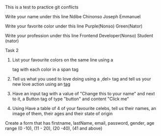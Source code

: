 This is a test to practice git conflicts

Write your name under this line
Ndibe Chinonso
Joseph Emmanuel

Write your favorite color under this line
Purple(Nonso)
Green(Nator)

Write your profession under this line
Frontend Developer(Nonso)
Student (nator)

Task 2

1. List your favourite colors on the same line using a <p> tag with each color in a span tag

2. Tell us what you used to love doing using a ,del> tag and tell us your new love action using an <ins> tag

3. Have an input tag with a value of "Change this to your name" and next to it, a Button tag of type "button" and content "Click me"

4. Using
   Have a table of 4 of your favourite celebs, tell us their names, an image of them, their ages and their state of origin

Create a form that has firstname, lastName, email, password, gender, age range (0 -10), (11 - 20), (20 -40), (41 and above)

